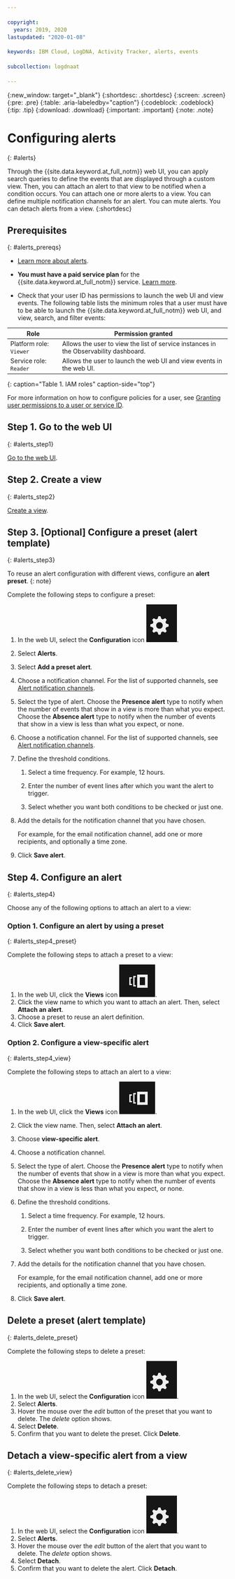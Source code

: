 ```yaml
---

copyright:
  years: 2019, 2020
lastupdated: "2020-01-08"

keywords: IBM Cloud, LogDNA, Activity Tracker, alerts, events

subcollection: logdnaat

---
```


{:new_window: target="_blank"}
{:shortdesc: .shortdesc}
{:screen: .screen}
{:pre: .pre}
{:table: .aria-labeledby="caption"}
{:codeblock: .codeblock}
{:tip: .tip}
{:download: .download}
{:important: .important}
{:note: .note}


# Configuring alerts
{: #alerts}

Through the {{site.data.keyword.at_full_notm}} web UI, you can apply search queries to define the events that are displayed through a custom view. Then, you can attach an alert to that view to be notified when a condition occurs. You can attach one or more alerts to a view. You can define multiple notification channels for an alert. You can mute alerts. You can detach alerts from a view.
{:shortdesc}


## Prerequisites
{: #alerts_prereqs}

* [Learn more about alerts](/docs/services/Activity-Tracker-with-LogDNA?topic=logdnaat-monitor_events#mon_alerts).

* **You must have a paid service plan** for the {{site.data.keyword.at_full_notm}} service. [Learn more](/docs/services/Activity-Tracker-with-LogDNA?topic=logdnaat-service_plan#service_plan).

* Check that your user ID has permissions to launch the web UI and view events. The following table lists the minimum roles that a user must have to be able to launch the {{site.data.keyword.at_full_notm}} web UI, and view, search, and filter events:

| Role                      | Permission granted            |
|---------------------------|-------------------------------|  
| Platform role: `Viewer`     | Allows the user to view the list of service instances in the Observability dashboard. |
| Service role: `Reader`      | Allows the user to launch the web UI and view events in the web UI.  |
{: caption="Table 1. IAM roles" caption-side="top"} 

For more information on how to configure policies for a user, see [Granting user permissions to a user or service ID](/docs/services/Activity-Tracker-with-LogDNA?topic=logdnaat-iam_view_events#iam_view_events).

 


## Step 1. Go to the web UI
{: #alerts_step1}

[Go to the web UI](/docs/services/Activity-Tracker-with-LogDNA?topic=logdnaat-launch#launch).


## Step 2. Create a view
{: #alerts_step2}

[Create a view](/docs/services/Activity-Tracker-with-LogDNA?topic=logdnaat-views).



## Step 3. [Optional] Configure a preset (alert template)
{: #alerts_step3}

To reuse an alert configuration with different views, configure an **alert preset**.
{: note}

Complete the following steps to configure a preset:

1. In the web UI, select the **Configuration** icon ![Configuration icon](images/admin.png "Admin icon").
2. Select **Alerts**.
3. Select **Add a preset alert**.
4. Choose a notification channel. For the list of supported channels, see [Alert notification channels](/docs/services/Activity-Tracker-with-LogDNA?topic=logdnaat-channels).
5. Select the type of alert. Choose the **Presence alert** type to notify when the number of events that show in a view is more than what you expect. Choose the **Absence alert** type to notify when the number of events that show in a view is less than what you expect, or none. 
5. Choose a notification channel. For the list of supported channels, see [Alert notification channels](/docs/services/Activity-Tracker-with-LogDNA?topic=logdnaat-channels).
6. Define the threshold conditions.

    1. Select a time frequency. For example, 12 hours.

    2. Enter the number of event lines after which you want the alert to trigger.

    3. Select whether you want both conditions to be checked or just one.

7. Add the details for the notification channel that you have chosen.

    For example, for the email notification channel, add one or more recipients, and optionally a time zone.

8. Click **Save alert**.



## Step 4. Configure an alert
{: #alerts_step4}

Choose any of the following options to attach an alert to a view:

### Option 1. Configure an alert by using a preset
{: #alerts_step4_preset}

Complete the following steps to attach a preset to a view:

1. In the web UI, click the **Views** icon ![Configuration icon](images/views.png).
2. Click the view name to which you want to attach an alert. Then, select **Attach an alert**.
3. Choose a preset to reuse an alert definition. 
4. Click **Save alert**. 




### Option 2. Configure a view-specific alert
{: #alerts_step4_view}

Complete the following steps to attach an alert to a view:

1. In the web UI, click the **Views** icon ![Configuration icon](images/views.png).
2. Click the view name. Then, select **Attach an alert**.
3. Choose **view-specific alert**.
4. Choose a notification channel. 
5. Select the type of alert. Choose the **Presence alert** type to notify when the number of events that show in a view is more than what you expect. Choose the **Absence alert** type to notify when the number of events that show in a view is less than what you expect, or none. 
6. Define the threshold conditions.

    1. Select a time frequency. For example, 12 hours.

    2. Enter the number of event lines after which you want the alert to trigger.

    3. Select whether you want both conditions to be checked or just one.

7. Add the details for the notification channel that you have chosen.

    For example, for the email notification channel, add one or more recipients, and optionally a time zone.

8. Click **Save alert**.



## Delete a preset (alert template)
{: #alerts_delete_preset}

Complete the following steps to delete a preset:

1. In the web UI, select the **Configuration** icon ![Configuration icon](images/admin.png "Admin icon").
2. Select **Alerts**.
3. Hover the mouse over the *edit* button of the preset that you want to delete. The *delete* option shows.
4. Select **Delete**.
5. Confirm that you want to delete the preset. Click **Delete**.

## Detach a view-specific alert from a view
{: #alerts_delete_view}

Complete the following steps to detach a preset:

1. In the web UI, select the **Configuration** icon ![Configuration icon](images/admin.png "Admin icon").
2. Select **Alerts**.
3. Hover the mouse over the *edit* button of the alert that you want to delete. The *delete* option shows.
4. Select **Detach**.
5. Confirm that you want to delete the alert. Click **Detach**.








